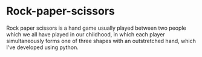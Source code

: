 # Rock-paper-scissors
Rock paper scissors is a hand game usually played between two people which we all have played in our childhood, in which each player simultaneously forms one of three shapes with an outstretched hand, which I've developed using python.
